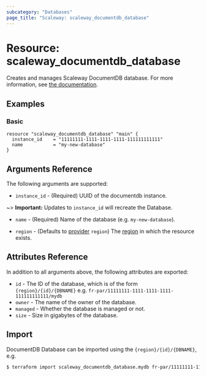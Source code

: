 ```yaml
---
subcategory: "Databases"
page_title: "Scaleway: scaleway_documentdb_database"
---
```


# Resource: scaleway_documentdb_database

Creates and manages Scaleway DocumentDB database.
For more information, see [the documentation](https://www.scaleway.com/en/developers/api/document_db).

## Examples

### Basic

```hcl
resource "scaleway_documentdb_database" "main" {
  instance_id    = "11111111-1111-1111-1111-111111111111"
  name           = "my-new-database"
}
```

## Arguments Reference

The following arguments are supported:

- `instance_id` - (Required) UUID of the documentdb instance.

~> **Important:** Updates to `instance_id` will recreate the Database.

- `name` - (Required) Name of the database (e.g. `my-new-database`).

- `region` - (Defaults to [provider](../index.md#region) `region`) The [region](../guides/regions_and_zones.md#regions) in which the resource exists.

## Attributes Reference

In addition to all arguments above, the following attributes are exported:

- `id` - The ID of the database, which is of the form `{region}/{id}/{DBNAME}` e.g. `fr-par/11111111-1111-1111-1111-111111111111/mydb`
- `owner` - The name of the owner of the database.
- `managed` - Whether the database is managed or not.
- `size` - Size in gigabytes of the database.

## Import

DocumentDB Database can be imported using the `{region}/{id}/{DBNAME}`, e.g.

```bash
$ terraform import scaleway_documentdb_database.mydb fr-par/11111111-1111-1111-1111-111111111111/mydb
```
